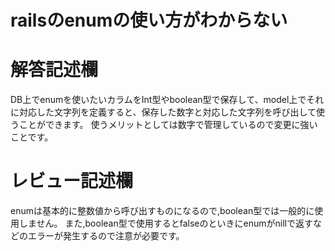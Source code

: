 # railsのenumの使い方がわからない
# 解答記述欄
DB上でenumを使いたいカラムをInt型やboolean型で保存して、model上でそれに対応した文字列を定義すると、保存した数字と対応した文字列を呼び出して使うことができます。
使うメリットとしては数字で管理しているので変更に強いことです。






# レビュー記述欄
enumは基本的に整数値から呼び出すものになるので,boolean型では一般的に使用しません。
また,boolean型で使用するとfalseのといきにenumがnillで返すなどのエラーが発生するので注意が必要です。
